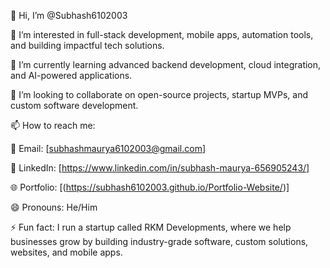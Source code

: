 👋 Hi, I’m @Subhash6102003

👀 I’m interested in full-stack development, mobile apps, automation tools, and building impactful tech solutions.

🌱 I’m currently learning advanced backend development, cloud integration, and AI-powered applications.

💞️ I’m looking to collaborate on open-source projects, startup MVPs, and custom software development.

📫 How to reach me:

📧 Email: [subhashmaurya6102003@gmail.com]

💼 LinkedIn: [https://www.linkedin.com/in/subhash-maurya-656905243/]

🌐 Portfolio: [(https://subhash6102003.github.io/Portfolio-Website/)]

😄 Pronouns: He/Him

⚡ Fun fact: I run a startup called RKM Developments, where we help businesses grow by building industry-grade software, custom solutions, websites, and mobile apps.
<!---
Subhash6102003/Subhash6102003 is a ✨ special ✨ repository because its `README.md` (this file) appears on your GitHub profile.
You can click the Preview link to take a look at your changes.
--->

